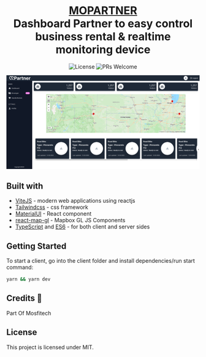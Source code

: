 <div align="center">

<h1 style="border-bottom: none">
    <b><a href="#">MOPARTNER</a></b><br />
    Dashboard Partner to easy control business rental & realtime monitoring device
    <br>
</h1>

<div>

![License](https://img.shields.io/badge/license-MIT-blue) ![PRs Welcome](https://img.shields.io/badge/PRs-welcome-green.svg)

<img width="720" alt="berusaha" src="./public/MoPartner.png"></div>

<div align='left'>

## Built with

- [ViteJS](https://vitejs.dev/) - modern web applications using reactjs
- [Tailwindcss](https://tailwindcss.com/docs/guides/vite) - css framework
- [MaterialUI](https://mui.com/material-ui/material-icons/) - React component
- [react-map-gl](https://github.com/visgl/react-map-gl) - Mapbox GL JS Components
- [TypeScript](https://github.com/microsoft/TypeScript) and [ES6](https://github.com/eslint/eslint) - for both client and server sides

## Getting Started

To start a client, go into the client folder and install dependencies/run start command:

```bash
yarn && yarn dev
```

## Credits 🎉

Part Of Mosfitech

## License

This project is licensed under MIT.

</div>
